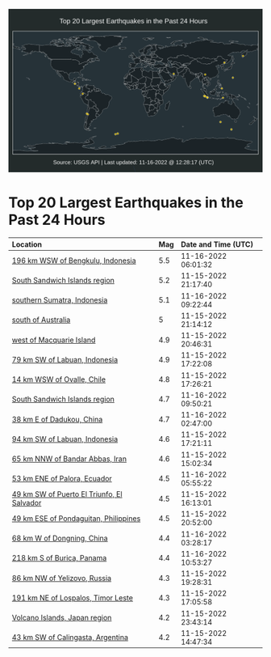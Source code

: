 ![Map](./map.png)

# Top 20 Largest Earthquakes in the Past 24 Hours

| Location | Mag | Date and Time (UTC) |
|:---|:---|:---|
| [196 km WSW of Bengkulu, Indonesia](https://earthquake.usgs.gov/earthquakes/eventpage/us7000iq2d) | 5.5 | 11-16-2022 06:01:32 |
| [South Sandwich Islands region](https://earthquake.usgs.gov/earthquakes/eventpage/us7000ipyc) | 5.2 | 11-15-2022 21:17:40 |
| [southern Sumatra, Indonesia](https://earthquake.usgs.gov/earthquakes/eventpage/us7000iq39) | 5.1 | 11-16-2022 09:22:44 |
| [south of Australia](https://earthquake.usgs.gov/earthquakes/eventpage/us7000ipy9) | 5 | 11-15-2022 21:14:12 |
| [west of Macquarie Island](https://earthquake.usgs.gov/earthquakes/eventpage/us7000ipy1) | 4.9 | 11-15-2022 20:46:31 |
| [79 km SW of Labuan, Indonesia](https://earthquake.usgs.gov/earthquakes/eventpage/us7000ipww) | 4.9 | 11-15-2022 17:22:08 |
| [14 km WSW of Ovalle, Chile](https://earthquake.usgs.gov/earthquakes/eventpage/us7000ipwx) | 4.8 | 11-15-2022 17:26:21 |
| [South Sandwich Islands region](https://earthquake.usgs.gov/earthquakes/eventpage/us7000iq3g) | 4.7 | 11-16-2022 09:50:21 |
| [38 km E of Dadukou, China](https://earthquake.usgs.gov/earthquakes/eventpage/us7000iq1f) | 4.7 | 11-16-2022 02:47:00 |
| [94 km SW of Labuan, Indonesia](https://earthquake.usgs.gov/earthquakes/eventpage/us7000ipwy) | 4.6 | 11-15-2022 17:21:11 |
| [65 km NNW of Bandar Abbas, Iran](https://earthquake.usgs.gov/earthquakes/eventpage/us7000ipva) | 4.6 | 11-15-2022 15:02:34 |
| [53 km ENE of Palora, Ecuador](https://earthquake.usgs.gov/earthquakes/eventpage/us7000iq2c) | 4.5 | 11-16-2022 05:55:22 |
| [49 km SW of Puerto El Triunfo, El Salvador](https://earthquake.usgs.gov/earthquakes/eventpage/us7000ipwz) | 4.5 | 11-15-2022 16:13:01 |
| [49 km ESE of Pondaguitan, Philippines](https://earthquake.usgs.gov/earthquakes/eventpage/us7000ipy4) | 4.5 | 11-15-2022 20:52:00 |
| [68 km W of Dongning, China](https://earthquake.usgs.gov/earthquakes/eventpage/us7000iq1n) | 4.4 | 11-16-2022 03:28:17 |
| [218 km S of Burica, Panama](https://earthquake.usgs.gov/earthquakes/eventpage/us7000iq3t) | 4.4 | 11-16-2022 10:53:27 |
| [86 km NW of Yelizovo, Russia](https://earthquake.usgs.gov/earthquakes/eventpage/us7000ipxn) | 4.3 | 11-15-2022 19:28:31 |
| [191 km NE of Lospalos, Timor Leste](https://earthquake.usgs.gov/earthquakes/eventpage/us7000ipws) | 4.3 | 11-15-2022 17:05:58 |
| [Volcano Islands, Japan region](https://earthquake.usgs.gov/earthquakes/eventpage/us7000iq05) | 4.2 | 11-15-2022 23:43:14 |
| [43 km SW of Calingasta, Argentina](https://earthquake.usgs.gov/earthquakes/eventpage/us7000ipv9) | 4.2 | 11-15-2022 14:47:34 |

